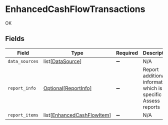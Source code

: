 # EnhancedCashFlowTransactions

OK


## Fields

| Field                                                                     | Type                                                                      | Required                                                                  | Description                                                               |
| ------------------------------------------------------------------------- | ------------------------------------------------------------------------- | ------------------------------------------------------------------------- | ------------------------------------------------------------------------- |
| `data_sources`                                                            | list[[DataSource](../../models/shared/datasource.md)]                     | :heavy_minus_sign:                                                        | N/A                                                                       |
| `report_info`                                                             | [Optional[ReportInfo]](../../models/shared/reportinfo.md)                 | :heavy_minus_sign:                                                        | Report additional information, which is specific to Assess reports        |
| `report_items`                                                            | list[[EnhancedCashFlowItem](../../models/shared/enhancedcashflowitem.md)] | :heavy_minus_sign:                                                        | N/A                                                                       |